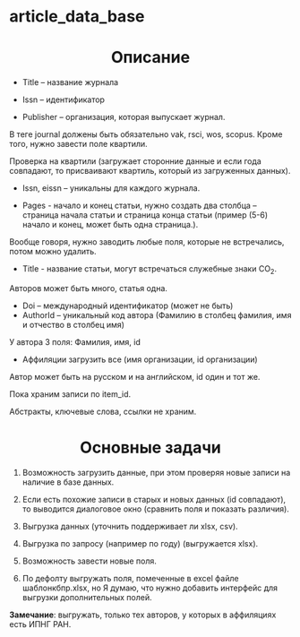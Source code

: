 # article_data_base
<h1 align="center">Описание</h1>

* Title – название журнала
  
* Issn – идентификатор

* Publisher – организация, которая выпускает журнал.
  
В теге journal должены быть обязательно vak, rsci, wos, scopus. Кроме того, нужно завести поле квартили.

Проверка на квартили (загружает сторонние данные и если года совпадают, то присваивают квартиль, который из загруженных данных).

* Issn, eissn – уникальны для каждого журнала.
  
* Pages - начало и конец статьи, нужно создать два столбца – страница начала статьи и страница конца статьи (пример (5-6) начало и конец, может быть одна страница.).
  
Вообще говоря, нужно заводить любые поля, которые не встречались, потом можно удалить. 

* Title - название статьи, могут встречаться служебные знаки CO<sub>2</sub>.
  
Авторов может быть много, статья одна.

* Doi – международный идентификатор (может не быть)
* AuthorId – уникальный код автора (Фамилию в столбец фамилия, имя и отчество в столбец имя)
  
У автора 3 поля:  Фамилия, имя, id

* Аффиляции загрузить все (имя организации, id организации)

Автор может быть на русском и на английском, id один и тот же.

Пока храним записи по item_id.

Абстракты, ключевые слова, ссылки не храним.

<h1 align="center">Основные задачи</h1>

1) Возможность загрузить данные, при этом проверяя новые записи на наличие в базе данных.

2) Если есть похожие записи в старых и новых данных (id совпадают), то выводится диалоговое окно (сравнить поля и показать различия).
   
3) Выгрузка данных (уточнить поддерживает ли xlsx, csv).
   
4) Выгрузка по запросу (например по году) (выгружается xlsx).
   
5) Возможность завести новые поля.
   
6) По дефолту выгружать поля, помеченные в excel файле шаблонкбпр.xlsx, но Я думаю, что нужно добавить интерфейс для выгрузки дополнительных полей.

**Замечание**: выгружать, только тех авторов, у которых в аффиляциях есть ИПНГ РАН.

